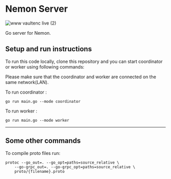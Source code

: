 # Nemon Server
![www vaultenc live (2)](https://user-images.githubusercontent.com/63122405/161558819-8db1e929-c6ad-4833-a240-8566bf985fd3.png)

Go server for Nemon.

## Setup and run instructions
To run this code locally, clone this repository and you can start coordinator or worker using following commands:

Please make sure that the coordinator and worker are connected on the same network(LAN).

To run coordinator :
```
go run main.go --mode coordinator
```
To run worker :
```
go run main.go --mode worker
```
---
## Some other commands

To compile proto files run: 
```
protoc --go_out=. --go_opt=paths=source_relative \                    
    --go-grpc_out=. --go-grpc_opt=paths=source_relative \
    proto/{filename}.proto
```
